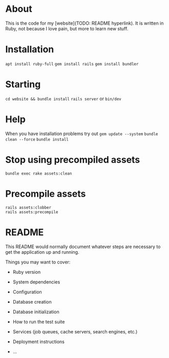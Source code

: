 # About
This is the code for my [website](TODO: README hyperlink).
It is written in Ruby, not because I love pain, but more to learn new stuff.

# Installation
`apt install ruby-full`
`gem install rails`
`gem install bundler`

# Starting
`cd website && bundle install`
`rails server` or `bin/dev`

# Help
When you have installation problems try out
`gem update --system`
`bundle clean --force`
`bundle install`

# Stop using precompiled assets
`bundle exec rake assets:clean`

# Precompile assets
```
rails assets:clobber
rails assets:precompile
```

# README

This README would normally document whatever steps are necessary to get the
application up and running.

Things you may want to cover:

* Ruby version

* System dependencies

* Configuration

* Database creation

* Database initialization

* How to run the test suite

* Services (job queues, cache servers, search engines, etc.)

* Deployment instructions

* ...
